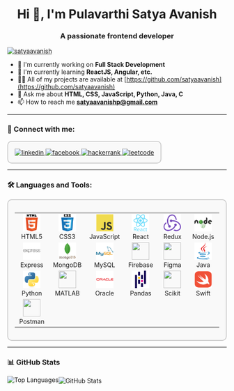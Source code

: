 <h1 align="center">Hi 👋, I'm Pulavarthi Satya Avanish</h1>
<h3 align="center">A passionate frontend developer</h3>

<p align="left"> 
  <a href="https://github.com/ryo-ma/github-profile-trophy">
    <img src="https://github-profile-trophy.vercel.app/?username=satyaavanish" alt="satyaavanish" />
  </a> 
</p>

- 🔭 I'm currently working on **Full Stack Development**
- 🌱 I'm currently learning **ReactJS, Angular, etc.**
- 👨‍💻 All of my projects are available at [https://github.com/satyaavanish](https://github.com/satyaavanish)
- 💬 Ask me about **HTML, CSS, JavaScript, Python, Java, C**
- 📫 How to reach me **satyaavanishp@gmail.com**

---

### 📱 Connect with me:

<div align="left" style="border: 2px solid #ccc; border-radius: 10px; padding: 15px; background-color: #f9f9f9; width: fit-content;">
  <a href="https://www.linkedin.com/in/satya-avanish-pulavarthi/" target="blank">
    <img align="center" src="https://raw.githubusercontent.com/rahuldkjain/github-profile-readme-generator/master/src/images/icons/Social/linked-in-alt.svg" alt="linkedin" height="30" width="40" />
  </a>
  <a href="https://fb.com/satya avanish p" target="blank">
    <img align="center" src="https://raw.githubusercontent.com/rahuldkjain/github-profile-readme-generator/master/src/images/icons/Social/facebook.svg" alt="facebook" height="30" width="40" />
  </a>
  <a href="https://www.hackerrank.com/profile/satyaavanishp" target="blank">
    <img align="center" src="https://raw.githubusercontent.com/rahuldkjain/github-profile-readme-generator/master/src/images/icons/Social/hackerrank.svg" alt="hackerrank" height="30" width="40" />
  </a>
  <a href="https://leetcode.com/u/satyaavanish/" target="blank">
    <img align="center" src="https://raw.githubusercontent.com/rahuldkjain/github-profile-readme-generator/master/src/images/icons/Social/leet-code.svg" alt="leetcode" height="30" width="40" />
  </a>
</div>

---

### 🛠️ Languages and Tools:

<div align="left" style="border: 2px solid #ccc; border-radius: 10px; padding: 15px; background-color: #f9f9f9; width: fit-content;">
  <table>
    <tr>
      <td align="center" width="80"><img src="https://raw.githubusercontent.com/devicons/devicon/master/icons/html5/html5-original-wordmark.svg" width="40" height="40"/><br/>HTML5</td>
      <td align="center" width="80"><img src="https://raw.githubusercontent.com/devicons/devicon/master/icons/css3/css3-original-wordmark.svg" width="40" height="40"/><br/>CSS3</td>
      <td align="center" width="80"><img src="https://raw.githubusercontent.com/devicons/devicon/master/icons/javascript/javascript-original.svg" width="40" height="40"/><br/>JavaScript</td>
      <td align="center" width="80"><img src="https://raw.githubusercontent.com/devicons/devicon/master/icons/react/react-original-wordmark.svg" width="40" height="40"/><br/>React</td>
      <td align="center" width="80"><img src="https://raw.githubusercontent.com/devicons/devicon/master/icons/redux/redux-original.svg" width="40" height="40"/><br/>Redux</td>
      <td align="center" width="80"><img src="https://raw.githubusercontent.com/devicons/devicon/master/icons/nodejs/nodejs-original-wordmark.svg" width="40" height="40"/><br/>Node.js</td>
    </tr>
    <tr>
      <td align="center"><img src="https://raw.githubusercontent.com/devicons/devicon/master/icons/express/express-original-wordmark.svg" width="40" height="40"/><br/>Express</td>
      <td align="center"><img src="https://raw.githubusercontent.com/devicons/devicon/master/icons/mongodb/mongodb-original-wordmark.svg" width="40" height="40"/><br/>MongoDB</td>
      <td align="center"><img src="https://raw.githubusercontent.com/devicons/devicon/master/icons/mysql/mysql-original-wordmark.svg" width="40" height="40"/><br/>MySQL</td>
      <td align="center"><img src="https://www.vectorlogo.zone/logos/firebase/firebase-icon.svg" width="40" height="40"/><br/>Firebase</td>
      <td align="center"><img src="https://www.vectorlogo.zone/logos/figma/figma-icon.svg" width="40" height="40"/><br/>Figma</td>
      <td align="center"><img src="https://raw.githubusercontent.com/devicons/devicon/master/icons/java/java-original.svg" width="40" height="40"/><br/>Java</td>
    </tr>
    <tr>
      <td align="center"><img src="https://raw.githubusercontent.com/devicons/devicon/master/icons/python/python-original.svg" width="40" height="40"/><br/>Python</td>
      <td align="center"><img src="https://upload.wikimedia.org/wikipedia/commons/2/21/Matlab_Logo.png" width="40" height="40"/><br/>MATLAB</td>
      <td align="center"><img src="https://raw.githubusercontent.com/devicons/devicon/master/icons/oracle/oracle-original.svg" width="40" height="40"/><br/>Oracle</td>
      <td align="center"><img src="https://raw.githubusercontent.com/devicons/devicon/2ae2a900d2f041da66e950e4d48052658d850630/icons/pandas/pandas-original.svg" width="40" height="40"/><br/>Pandas</td>
      <td align="center"><img src="https://upload.wikimedia.org/wikipedia/commons/0/05/Scikit_learn_logo_small.svg" width="40" height="40"/><br/>Scikit</td>
      <td align="center"><img src="https://raw.githubusercontent.com/devicons/devicon/master/icons/swift/swift-original.svg" width="40" height="40"/><br/>Swift</td>
    </tr>
    <tr>
      <td align="center"><img src="https://www.vectorlogo.zone/logos/getpostman/getpostman-icon.svg" width="40" height="40"/><br/>Postman</td>
    </tr>
  </table>
</div>

---

### 📊 GitHub Stats

<p>
  <img align="left" src="https://github-readme-stats.vercel.app/api/top-langs?username=satyaavanish&show_icons=true&locale=en&layout=compact" alt="Top Languages" />
</p>

<p>
  <img align="center" src="https://github-readme-stats.vercel.app/api?username=satyaavanish&show_icons=true&locale=en" alt="GitHub Stats" />
</p>
